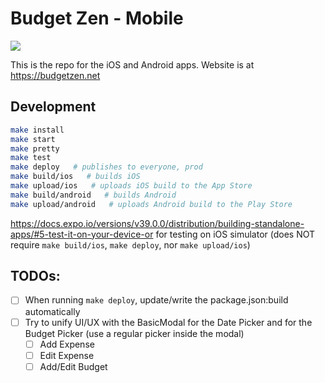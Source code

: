 # Budget Zen - Mobile

[![](https://github.com/BrunoBernardino/budgetzen-mobile/workflows/Run%20Tests/badge.svg)](https://github.com/BrunoBernardino/budgetzen-mobile/actions?workflow=Run+Tests)

This is the repo for the iOS and Android apps. Website is at https://budgetzen.net

## Development

```bash
make install
make start
make pretty
make test
make deploy   # publishes to everyone, prod
make build/ios   # builds iOS
make upload/ios   # uploads iOS build to the App Store
make build/android   # builds Android
make upload/android   # uploads Android build to the Play Store
```

https://docs.expo.io/versions/v39.0.0/distribution/building-standalone-apps/#5-test-it-on-your-device-or for testing on iOS simulator (does NOT require `make build/ios`, `make deploy`, nor `make upload/ios`)

## TODOs:

- [ ] When running `make deploy`, update/write the package.json:build automatically
- [ ] Try to unify UI/UX with the BasicModal for the Date Picker and for the Budget Picker (use a regular picker inside the modal)
  - [ ] Add Expense
  - [ ] Edit Expense
  - [ ] Add/Edit Budget
